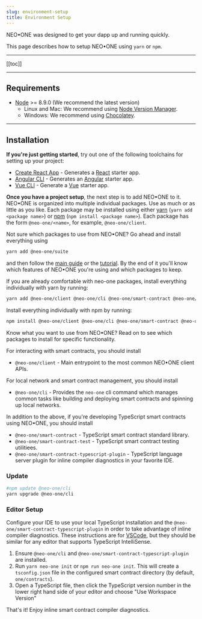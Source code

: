 ```yaml
---
slug: environment-setup
title: Environment Setup
---
```

NEO•ONE was designed to get your dapp up and running quickly.

This page describes how to setup NEO•ONE using `yarn` or `npm`.

---

[[toc]]

---

## Requirements

- [Node](https://nodejs.org) >= 8.9.0 (We recommend the latest version)
  - Linux and Mac: We recommend using [Node Version Manager](https://github.com/creationix/nvm).
  - Windows: We recommend using [Chocolatey](https://chocolatey.org/).

---

## Installation

**If you're just getting started**, try out one of the following toolchains for setting up your project:

  - [Create React App](https://github.com/facebook/create-react-app) - Generates a [React](https://reactjs.org/) starter app.
  - [Angular CLI](https://cli.angular.io/) - Generates an [Angular](https://angular.io/) starter app.
  - [Vue CLI](https://cli.vuejs.org/) - Generate a [Vue](https://vuejs.org/) starter app.

**Once you have a project setup**, the next step is to add NEO•ONE to it. NEO•ONE is organized into multiple individual packages. Use as much or as little as you like. Each package may be installed using either [yarn](https://yarnpkg.com/) (`yarn add <package name>`) or [npm](https://www.npmjs.com/) (`npm install <package name>`). Each package has the form `@neo-one/<name>`, for example, `@neo-one/client`.

Not sure which packages to use from NEO•ONE? Go ahead and install everything using

```bash
yarn add @neo-one/suite
```

 and then follow the [main guide](/docs/hello-world) or the [tutorial](/tutorial). By the end of it you'll know which features of NEO•ONE you're using and which packages to keep.

 If you are already comfortable with neo-one packages, install everything individually with yarn by running:

```bash
yarn add @neo-one/client @neo-one/cli @neo-one/smart-contract @neo-one/smart-contract-test @neo-one/smart-contract-typescript-plugin
```

Install everything individually with npm by running:

```bash
npm install @neo-one/client @neo-one/cli @neo-one/smart-contract @neo-one/smart-contract-test @neo-one/smart-contract-typescript-plugin
```

Know what you want to use from NEO•ONE? Read on to see which packages to install for specific functionality.

For interacting with smart contracts, you should install

 - `@neo-one/client` - Main entrypoint to the most common NEO•ONE client APIs.

For local network and smart contract management, you should install

 - `@neo-one/cli` - Provides the `neo-one` cli command which manages common tasks like building and deploying smart contracts and spinning up local networks.

In addition to the above, if you're developing TypeScript smart contracts using NEO•ONE, you should install

 - `@neo-one/smart-contract` - TypeScript smart contract standard library.
 - `@neo-one/smart-contract-test` - TypeScript smart contract testing utilitiees.
 - `@neo-one/smart-contract-typescript-plugin` - TypeScript language server plugin for inline compiler diagnostics in your favorite IDE.

### Update

```bash
#npm update @neo-one/cli
yarn upgrade @neo-one/cli
```

### Editor Setup

Configure your IDE to use your local TypeScript installation and the `@neo-one/smart-contract-typescript-plugin` in order to take advantage of inline compiler diagnostics. These instructions are for [VSCode](https://code.visualstudio.com/), but they should be similar for any editor that supports TypeScript IntelliSense.

  1. Ensure `@neo-one/cli` and `@neo-one/smart-contract-typescript-plugin` are installed.
  2. Run `yarn neo-one init` or `npm run neo-one init`. This will create a `tsconfig.json` file in the configured smart contract directory (by default, `one/contracts`).
  3. Open a TypeScript file, then click the TypeScript version number in the lower right hand side of your editor and choose "Use Workspace Version"

That's it! Enjoy inline smart contract compiler diagnostics.
